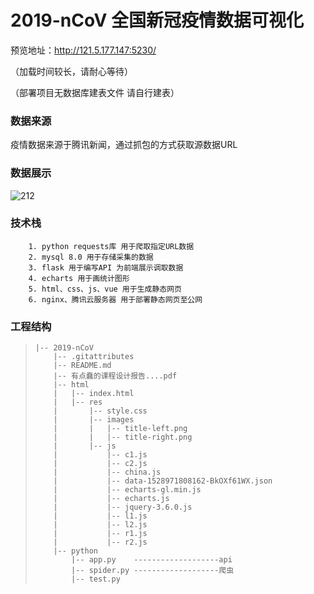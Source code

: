 # 2019-nCoV 全国新冠疫情数据可视化



预览地址：http://121.5.177.147:5230/

（加载时间较长，请耐心等待）

（部署项目无数据库建表文件 请自行建表）

### 数据来源

疫情数据来源于腾讯新闻，通过抓包的方式获取源数据URL

### 数据展示

![212](C:\Users\Todd\OneDrive\桌面\212.png)

### 技术栈

        1. python requests库 用于爬取指定URL数据
        2. mysql 8.0 用于存储采集的数据     
        3. flask 用于编写API 为前端展示调取数据
        4. echarts 用于画统计图形
        5. html、css、js、vue 用于生成静态网页
        6. nginx、腾讯云服务器 用于部署静态网页至公网

### 工程结构

> ```
> |-- 2019-nCoV
>     |-- .gitattributes
>     |-- README.md
>     |-- 有点蠢的课程设计报告....pdf
>     |-- html
>     |   |-- index.html
>     |   |-- res
>     |       |-- style.css
>     |       |-- images
>     |       |   |-- title-left.png
>     |       |   |-- title-right.png
>     |       |-- js
>     |           |-- c1.js
>     |           |-- c2.js
>     |           |-- china.js
>     |           |-- data-1528971808162-BkOXf61WX.json
>     |           |-- echarts-gl.min.js
>     |           |-- echarts.js
>     |           |-- jquery-3.6.0.js
>     |           |-- l1.js
>     |           |-- l2.js
>     |           |-- r1.js
>     |           |-- r2.js
>     |-- python
>         |-- app.py    -------------------api       
>         |-- spider.py -------------------爬虫
>         |-- test.py
> 
> ```
>
> 
>

